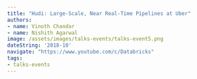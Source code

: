 ```yaml
---
title: "Hudi: Large-Scale, Near Real-Time Pipelines at Uber"
authors:
- name: Vinoth Chandar
- name: Nishith Agarwal
image: /assets/images/talks-events/talks-event5.png
dateString: '2018-10'
navigate: "https://www.youtube.com/c/Databricks"
tags:
- talks-events
---
```

